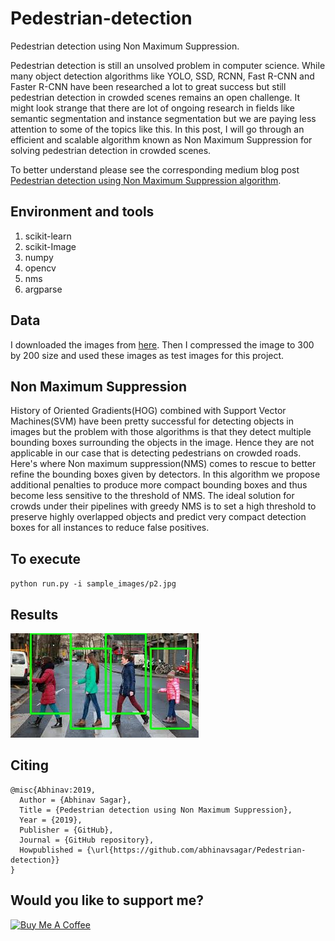 # Pedestrian-detection
Pedestrian detection using Non Maximum Suppression.

Pedestrian detection is still an unsolved problem in computer science. While
many object detection algorithms like YOLO, SSD, RCNN, Fast R-CNN and Faster
R-CNN have been researched a lot to great success but still pedestrian detection
in crowded scenes remains an open challenge. It might look strange that there 
are lot of ongoing research in fields like semantic segmentation and instance 
segmentation but we are paying less attention to some of the topics like this. 
In this post, I will go through an efficient and scalable algorithm known as Non
Maximum Suppression for solving pedestrian detection in crowded scenes.

To better understand please see the corresponding medium blog post [Pedestrian detection using Non Maximum Suppression algorithm](https://medium.com/@abhinav.sagar2016/pedestrian-detection-using-non-maximum-suppression-b55b89cefc6).

## Environment and tools

1. scikit-learn
2. scikit-Image
3. numpy
4. opencv
5. nms
6. argparse

## Data

I downloaded the images from [here](https://unsplash.com/search/photos/pedestrians).
Then I compressed the image to 300 by 200 size and used these images as test images
for this project.

## Non Maximum Suppression

History of Oriented Gradients(HOG) combined with Support Vector Machines(SVM) have
been pretty successful for detecting objects in images but the problem with those
algorithms is that they detect multiple bounding boxes surrounding the objects in
the image. Hence they are not applicable in our case that is detecting pedestrians 
on crowded roads. Here's where Non maximum suppression(NMS) comes to rescue to better
refine the bounding boxes given by detectors. In this algorithm we propose
additional penalties to produce more compact bounding boxes and thus become less
sensitive to the threshold of NMS. The ideal solution for crowds under their pipelines
with greedy NMS is to set a high threshold to preserve highly overlapped objects and
predict very compact detection boxes for all instances to reduce false positives.

## To execute

`python run.py -i sample_images/p2.jpg`

## Results

![](output.jpg)

## Citing

```
@misc{Abhinav:2019,
  Author = {Abhinav Sagar},
  Title = {Pedestrian detection using Non Maximum Suppression},
  Year = {2019},
  Publisher = {GitHub},
  Journal = {GitHub repository},
  Howpublished = {\url{https://github.com/abhinavsagar/Pedestrian-detection}}
}
```

## Would you like to support me?

<a href="https://www.buymeacoffee.com/abhinavsagar" target="_blank"><img src="https://www.buymeacoffee.com/assets/img/custom_images/black_img.png" alt="Buy Me A Coffee" style="height: auto !important;width: auto !important;" ></a>









